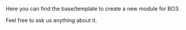 Here you can find the base/template to create a new module for BO3.

Feel free to ask us anything about it.